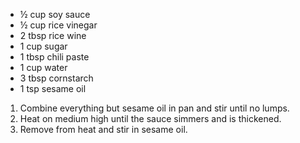 * ½ cup soy sauce
* ½ cup rice vinegar
* 2 tbsp rice wine
* 1 cup sugar
* 1 tbsp chili paste
* 1 cup water
* 3 tbsp cornstarch
* 1 tsp sesame oil

1. Combine everything but sesame oil in pan and stir until no lumps.
1. Heat on medium high until the sauce simmers and is thickened.
1. Remove from heat and stir in sesame oil.
